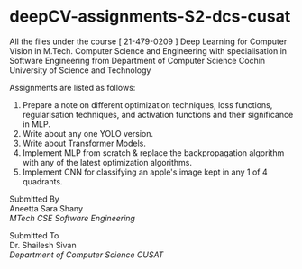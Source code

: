 # deepCV-assignments-S2-dcs-cusat
All the files under the course [ 21-479-0209 ] Deep Learning for Computer Vision in M.Tech. Computer Science and Engineering with specialisation in Software Engineering from Department of Computer Science Cochin University of Science and Technology

Assignments are listed as follows:

1. Prepare a note on different optimization techniques, loss functions, regularisation techniques, and activation functions and their significance in MLP.
2. Write about any one YOLO version.
3. Write about Transformer Models.
4. Implement MLP from scratch & replace the backpropagation algorithm with any of the latest optimization algorithms.
5. Implement CNN for classifying an apple's image kept in any 1 of 4 quadrants.


Submitted By  
Aneetta Sara Shany  
*MTech CSE Software Engineering*  

Submitted To  
Dr. Shailesh Sivan  
*Department of Computer Science CUSAT*

